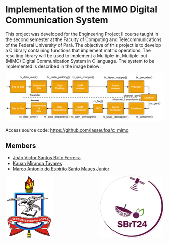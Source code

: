# Implementation of the MIMO Digital Communication System

This project was developed for the Engineering Project II course taught in the second semester at the Faculty of Computing and Telecommunications of the Federal University of Pará. The objective of this project is to develop a C library containing functions that implement matrix operations. The resulting library will be used to implement a Multiple-in, Multiple-out (MIMO) Digital Communication System in C language. The system to be implemented is described in the image below:

<img src="mimosystem.png" alt="mimo-implementação">

Access source code: https://github.com/lasseufpa/c_mimo

## Members

- [João Victor Santos Brito Ferreira](https://github.com/jvictorferreira3301) 
- [Kauan Miranda Tavares](https://github.com/kkauanjjk)
- [Marco Antonio do Espirito Santo Maues Junior](https://github.com/Mauesjr)

<div style="display: flex; justify-content: center;">
  <div style="display: flex; gap: 150px;">
    <img src="ufpa.png" alt="UFPA's logo" style="width: 150px;">
    <img src="logo.png" alt="SBRT 2024 logo" style="width: 200px;">
  </div>
</div>




 
